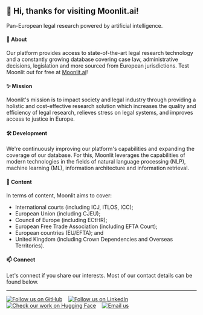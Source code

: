 ## 👋 Hi, thanks for visiting Moonlit.ai!
Pan-European legal research powered by artificial intelligence.

#### 🌱 About
Our platform provides access to state-of-the-art legal research technology and a constantly growing database covering case law, administrative decisions, legislation and more sourced from European jurisdictions. Test Moonlit out for free at [Moonlit.ai](https://www.moonlit.ai)!

#### ✨ Mission
Moonlit's mission is to impact society and legal industry through providing a holistic and cost-effective research solution which increases the quality and efficiency of legal research, relieves stress on legal systems, and improves access to justice in Europe.

#### 🛠️ Development
We're continuously improving our platform's capabilities and expanding the coverage of our database. For this, Moonlit leverages the capabilities of modern technologies in the fields of natural language processing (NLP), machine learning (ML), information architecture and information retrieval.

#### 👀 Content
In terms of content, Moonlit aims to cover:
- International courts (including ICJ, ITLOS, ICC);
- European Union (including CJEU);
- Council of Europe (including ECtHR);
- European Free Trade Association (including EFTA Court);
- European countries (EU/EFTA); and
- United Kingdom (including Crown Dependencies and Overseas Territories).

#### 📫 Connect
Let's connect if you share our interests. Most of our contact details can be found below.

***

<!-- Social buttons -->
<div align="left">
	<a href="https://github.com/moonlit-ai"><img src="https://img.shields.io/github/followers/moonlit-ai?label=GitHub&style=social" target="_blank" alt="Follow us on GitHub"></a>
	&nbsp;&nbsp;
	<a href="https://linkedin.com/company/moonlit-ai"><img src="https://img.shields.io/badge/LinkedIn-0077B5?label?label=LinkedIn&style=social&logo=linkedin" target="_blank" alt="Follow us on LinkedIn"></a>
	&nbsp;&nbsp;
	<a href="https://huggingface.co/moonlit-ai"><img src="https://img.shields.io/badge/HuggingFace--_.svg?label=%F0%9F%A4%97%20Hugging%20Face&style=social" target="_blank" alt="Check our work on Hugging Face"></a>
	&nbsp;&nbsp;
	<a href="mailto:info@moonlit.ai"><img src="https://img.shields.io/badge/email--_.svg?label?label=Email&style=social&logo=minutemailer" target="_blank" alt="Email us"></a>
</div>
